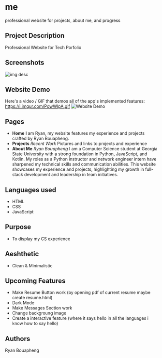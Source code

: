 # me
professional website for projects, about me, and progress

## Project Description
Professional Website for Tech Porfolio

## Screenshots
![img desc]([link](https://laosrb.github.io/me/))

## Website Demo

Here's a video / GIF that demos all of the app's implemented features:
https://i.imgur.com/PowWIpA.gif
<img src='https://i.imgur.com/PowWIpA.gif' title='Website Demo' width='' alt='Website Demo' />

## Pages
- **Home**
I am Ryan, my website features
my experience and projects
crafted by Ryan Bouapheng.
- **Projects**
*Recent Work*
Pictures and links to projects and experience
- **About Me**
*Ryan Bouapheng*
I am a Computer Science student at Georgia State University with a strong foundation in Python, JavaScript, and Kotlin. My roles as a Python instructor and network engineer intern have sharpened my technical skills and communication abilities. This website showcases my experience and projects, highlighting my growth in full-stack development and leadership in team initiatives. 

## Languages used
- HTML
- CSS
- JavaScript

## Purpose
- To display my CS experience

## Aeshthetic
- Clean & Minimalistic


## Upcoming Features
- Make Resume Button work (by opening pdf of current resume maybe create resume.html)
- Dark Mode
- Make Messages Section work
- Change backgroung image
- Create a interactive feature (where it says hello in all the languages i know how to say hello)



## Authors
Ryan Bouapheng
